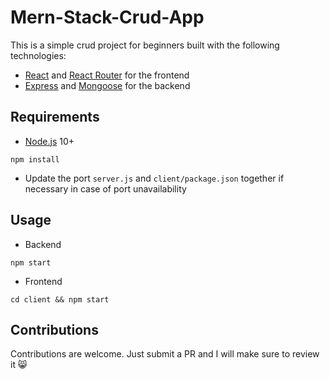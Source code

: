 # Mern-Stack-Crud-App

This is a simple crud project for beginners built with the following technologies:
- [React](https://facebook.github.io/react/) and [React Router](https://reacttraining.com/react-router/) for the frontend
- [Express](http://expressjs.com/) and [Mongoose](http://mongoosejs.com/) for the backend


## Requirements

- [Node.js](https://nodejs.org/en/) 10+

```shell
npm install
```
- Update the port `server.js` and `client/package.json` together if necessary in case of port unavailability
## Usage

- Backend
```shell
npm start
```

- Frontend
```shell
cd client && npm start
```

## Contributions
Contributions are welcome. Just submit a PR and I will make sure to review it 😸

